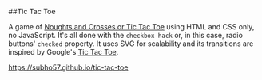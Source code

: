 ##Tic Tac Toe

A game of [Noughts and Crosses or Tic Tac Toe](https://en.wikipedia.org/wiki/Tic-tac-toe) using HTML and CSS only, no JavaScript. It's all done with the `checkbox hack` or, in this case, radio buttons' `checked` property. It uses SVG for scalability and its transitions are inspired by Google's [Tic Tac Toe](https://www.google.com/search?q=tic+tac+toe).

https://subho57.github.io/tic-tac-toe
